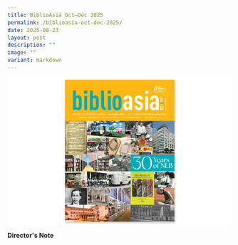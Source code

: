 ```yaml
---
title: BiblioAsia Oct–Dec 2025
permalink: /biblioasia-oct-dec-2025/
date: 2025-08-23
layout: post
description: ""
image: ""
variant: markdown
---
```

<img src="/images/Vol%2021%20Issue%202/ContentPage_Cover.jpg">

<a style="text-decoration: none; font-weight: bold;" href="/holding-area/vol-21/issue-3/oct-dec-2025/director-s-note/">Director's Note</a><br>

